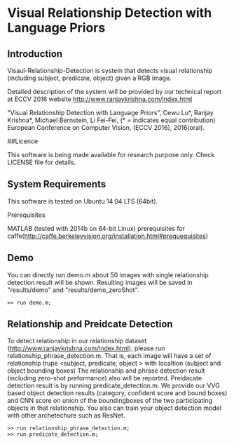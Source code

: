 # Visual Relationship Detection with Language Priors

## Introduction
Visaul-Relationship-Detection is system that detects visual relationship (including subject, predicate, object) given a RGB image.

Detailed description of the system will be provided by our technical report at ECCV 2016 website http://www.ranjaykrishna.com/index.html

"Visual Relationship Detection with Language Priors",
Cewu Lu*, Ranjay Krishna*, Michael Bernstein, Li Fei-Fei, 
(* = indicates equal contribution)
European Conference on Computer Vision, (ECCV 2016), 2016(oral).


##Licence

This software is being made available for research purpose only. Check LICENSE file for details.

## System Requirements

This software is tested on Ubuntu 14.04 LTS (64bit).

Prerequisites

MATLAB (tested with 2014b on 64-bit Linux)
prerequisites for caffe(http://caffe.berkeleyvision.org/installation.html#prequequisites)

## Demo
You can directly run demo.m about 50 images with single relationship detection result will be shown. Resulting images will be saved in "results/demo" and "results/demo_zeroShot".
```
>> run demo.m;
```
## Relationship and Preidcate Detection 
To detect relationship in our relationship dataset (http://www.ranjaykrishna.com/index.html), please run relationship_phrase_detection.m. That is, each image will have a set of relationship trupe <subject, predicate, object > with localtion (subject and object bounding boxes)  The relationship and phrase detection result (including zero-shot preformance) also will be reported. Preidacate detection result is by running predicate_detection.m. We provide our VVG based object detection results (category, confident score and bound boxes) and   CNN score on union of the boundingboxes of the two participating objects in that relationship. You also can train your object detection model with other archetechure such as ResNet. 
```
>> run relationship_phrase_detection.m;
>> run predicate_detection.m;
```

 



